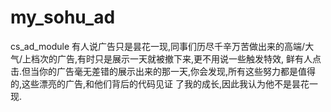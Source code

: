 my_sohu_ad
==========

cs_ad_module
有人说广告只是昙花一现,同事们历尽千辛万苦做出来的高端/大气/上档次的广告,有时只是展示一天就被撤下来,更不用说一些触发特效,
鲜有人点击.但当你的广告毫无差错的展示出来的那一天,你会发现,所有这些努力都是值得的,这些漂亮的广告,和他们背后的代码见证
了我的成长,因此我认为他不是昙花一现.
